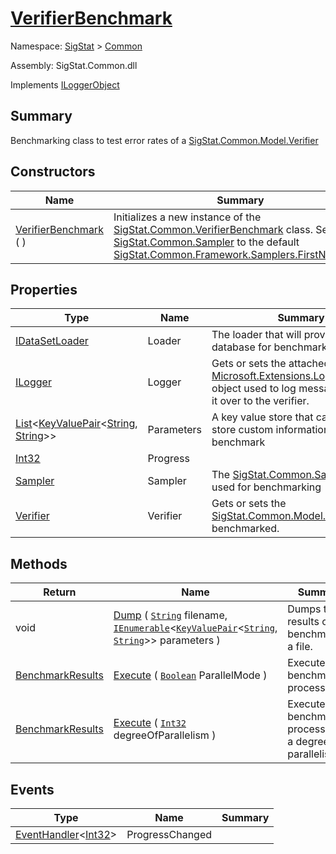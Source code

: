 # [VerifierBenchmark](./VerifierBenchmark.md)

Namespace: [SigStat]() > [Common](./README.md)

Assembly: SigStat.Common.dll

Implements [ILoggerObject](./ILoggerObject.md)

## Summary
Benchmarking class to test error rates of a [SigStat.Common.Model.Verifier](../Verifier.md)


## Constructors

| Name | Summary | 
| --- | --- | 
| [VerifierBenchmark](./../../ctor/VerifierBenchmark-100663381.md) (  ) | Initializes a new instance of the [SigStat.Common.VerifierBenchmark](./VerifierBenchmark.md) class.  Sets the [SigStat.Common.Sampler](./Sampler.md) to the default [SigStat.Common.Framework.Samplers.FirstNSampler](). | 


## Properties

| Type | Name | Summary | 
| --- | --- | --- | 
| [IDataSetLoader](./Loaders/IDataSetLoader.md) | Loader | The loader that will provide the database for benchmarking | 
| [ILogger](./VerifierBenchmark.md) | Logger | Gets or sets the attached [Microsoft.Extensions.Logging.ILogger]() object used to log messages. Hands it over to the verifier. | 
| [List](https://docs.microsoft.com/en-us/dotnet/api/System.Collections.Generic.List-1)\<[KeyValuePair](https://docs.microsoft.com/en-us/dotnet/api/System.Collections.Generic.KeyValuePair-2)\<[String](https://docs.microsoft.com/en-us/dotnet/api/System.String), [String](https://docs.microsoft.com/en-us/dotnet/api/System.String)>> | Parameters | A key value store that can be used to store custom information about the benchmark | 
| [Int32](https://docs.microsoft.com/en-us/dotnet/api/System.Int32) | Progress |  | 
| [Sampler](./Sampler.md) | Sampler | The [SigStat.Common.Sampler](./Sampler.md) to be used for benchmarking | 
| [Verifier](./Model/Verifier.md) | Verifier | Gets or sets the [SigStat.Common.Model.Verifier](../Verifier.md) to be benchmarked. | 


## Methods

| Return | Name | Summary | 
| --- | --- | --- | 
| void | [Dump](./Methods/VerifierBenchmark-100663370.md) ( [`String`](https://docs.microsoft.com/en-us/dotnet/api/System.String) filename, [`IEnumerable`](https://docs.microsoft.com/en-us/dotnet/api/System.Collections.Generic.IEnumerable-1)\<[`KeyValuePair`](https://docs.microsoft.com/en-us/dotnet/api/System.Collections.Generic.KeyValuePair-2)\<[`String`](https://docs.microsoft.com/en-us/dotnet/api/System.String), [`String`](https://docs.microsoft.com/en-us/dotnet/api/System.String)>> parameters ) | Dumps the results of the benchmark in a file. | 
| [BenchmarkResults](./BenchmarkResults.md) | [Execute](./Methods/VerifierBenchmark-100663382.md) ( [`Boolean`](https://docs.microsoft.com/en-us/dotnet/api/System.Boolean) ParallelMode ) | Execute the benchmarking process. | 
| [BenchmarkResults](./BenchmarkResults.md) | [Execute](./Methods/VerifierBenchmark-100663383.md) ( [`Int32`](https://docs.microsoft.com/en-us/dotnet/api/System.Int32) degreeOfParallelism ) | Execute the benchmarking process with a degree of parallelism. | 


## Events

| Type | Name | Summary | 
| --- | --- | --- | 
| [EventHandler](https://docs.microsoft.com/en-us/dotnet/api/System.EventHandler-1)\<[Int32](https://docs.microsoft.com/en-us/dotnet/api/System.Int32)> | ProgressChanged |  | 


